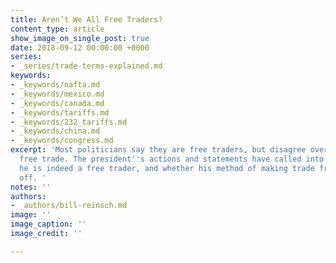 ```yaml
---
title: Aren’t We All Free Traders?
content_type: article
show_image_on_single_post: true
date: 2018-09-12 00:00:00 +0000
series:
- _series/trade-terms-explained.md
keywords:
- _keywords/nafta.md
- _keywords/mexico.md
- _keywords/canada.md
- _keywords/tariffs.md
- _keywords/232_tariffs.md
- _keywords/china.md
- _keywords/congress.md
excerpt: 'Most politicians say they are free traders, but disagree over how to achieve
  free trade. The president''s actions and statements have called into question whether
  he is indeed a free trader, and whether his method of making trade freer will pay
  off. '
notes: ''
authors:
- _authors/bill-reinsch.md
image: ''
image_caption: ''
image_credit: ''

---
```

